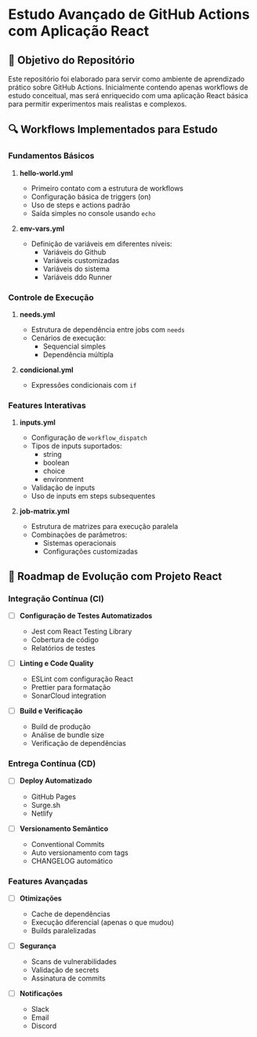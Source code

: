 # Estudo Avançado de GitHub Actions com Aplicação React

## 📌 Objetivo do Repositório

Este repositório foi elaborado para servir como ambiente de aprendizado prático sobre GitHub Actions. Inicialmente contendo apenas workflows de estudo conceitual, mas será enriquecido com uma aplicação React básica para permitir experimentos mais realistas e complexos.

## 🔍 Workflows Implementados para Estudo

### Fundamentos Básicos

1. **hello-world.yml**  
   - Primeiro contato com a estrutura de workflows
   - Configuração básica de triggers (on)
   - Uso de steps e actions padrão
   - Saída simples no console usando `echo`

2. **env-vars.yml**  
   - Definição de variáveis em diferentes níveis:
     - Variáveis do Github
     - Variáveis customizadas
     - Variáveis do sistema
     - Variáveis ddo Runner

### Controle de Execução

1. **needs.yml**  
   - Estrutura de dependência entre jobs com `needs`
   - Cenários de execução:
     - Sequencial simples
     - Dependência múltipla

2. **condicional.yml**  
   - Expressões condicionais com `if`

### Features Interativas

1. **inputs.yml**  
   - Configuração de `workflow_dispatch`
   - Tipos de inputs suportados:
     - string
     - boolean
     - choice
     - environment
   - Validação de inputs
   - Uso de inputs em steps subsequentes

2. **job-matrix.yml**  
   - Estrutura de matrizes para execução paralela
   - Combinações de parâmetros:
     - Sistemas operacionais
     - Configurações customizadas

## 🚀 Roadmap de Evolução com Projeto React

### Integração Contínua (CI)

- [ ] **Configuração de Testes Automatizados**
  - Jest com React Testing Library
  - Cobertura de código
  - Relatórios de testes

- [ ] **Linting e Code Quality**
  - ESLint com configuração React
  - Prettier para formatação
  - SonarCloud integration

- [ ] **Build e Verificação**
  - Build de produção
  - Análise de bundle size
  - Verificação de dependências

### Entrega Contínua (CD)

- [ ] **Deploy Automatizado**
  - GitHub Pages
  - Surge.sh
  - Netlify

- [ ] **Versionamento Semântico**
  - Conventional Commits
  - Auto versionamento com tags
  - CHANGELOG automático

### Features Avançadas

- [ ] **Otimizações**
  - Cache de dependências
  - Execução diferencial (apenas o que mudou)
  - Builds paralelizadas

- [ ] **Segurança**
  - Scans de vulnerabilidades
  - Validação de secrets
  - Assinatura de commits

- [ ] **Notificações**
  - Slack
  - Email
  - Discord
